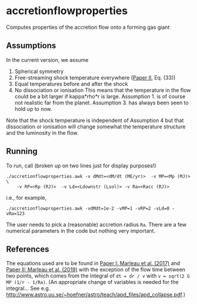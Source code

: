 # accretionflowproperties
Computes properties of the accretion flow onto a forming gas giant

## Assumptions
In the current version, we assume
1. Spherical symmetry
2. Free-streaming shock temperature everywhere ([Paper II](https://ui.adsabs.harvard.edu/abs/2019arXiv190605869M), Eq. (33))
3. Equal temperatures before and after the shock
4. No dissociation or ionisation
This means that the temperature in the flow could be a bit larger if kappa\*rho\*r is large. Assumption 1. is of course not realistic far from the planet. Assumption 3. has always been seen to hold up to now.

Note that the shock temperature is independent of Assumption 4 but that dissociation or ionisation will change somewhat the temperature structure and the luminosity in the flow.

## Running
To run, call (broken up on two lines just for display purposes!)
```
./accretionflowproperties.awk -v dMdt=<dM/dt (ME/yr)>  -v MP=<Mp (MJ)>  \
    -v RP=<Rp (RJ)>  -v Ld=<Ldownstr (Lsol)> -v Ra=<Racc (RJ)>
```
i.e., for example,
```
./accretionflowproperties.awk -vdMdt=1e-2 -vMP=1 -vRP=2 -vLd=0 -vRa=123
```
The user needs to pick a (reasonable) accretion radius `Ra`. There are a few numerical parameters in the code but nothing very important.

## References
The equations used are to be found in
[Paper I: Marleau et al. (2017)](http://adsabs.harvard.edu/abs/2017ApJ...836..221M) and
[Paper II: Marleau et al. (2019)](https://ui.adsabs.harvard.edu/abs/2019arXiv190605869M)
with the exception of the flow time between two points, which comes from the integral of `dt = dr / v`
with `v = sqrt(2 G MP (1/r - 1/Ra)`. (An appropriate change of variables is needed for the integral...
See e.g. http://www.astro.uu.se/~hoefner/astro/teach/apd_files/apd_collapse.pdf.)

